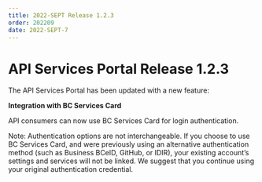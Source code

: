 ```yaml
---
title: 2022-SEPT Release 1.2.3
order: 202209
date: 2022-SEPT-7
---
```


# API Services Portal Release 1.2.3

The API Services Portal has been updated with a new feature:

**Integration with BC Services Card**

API consumers can now use BC Services Card for login authentication.

Note: Authentication options are not interchangeable. If you choose to use BC Services Card, and were previously using an alternative authentication method (such as Business BCeID, GitHub, or IDIR), your existing account’s settings and services will not be linked. We suggest that you continue using your original authentication credential.
